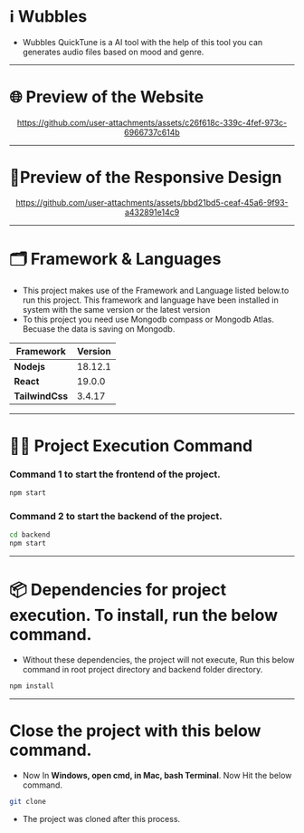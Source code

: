 # ℹ️ Wubbles 

* Wubbles QuickTune is a AI tool with the help of this tool you can generates audio files based on mood and genre.
---

# 🌐 Preview of the Website

<div align='center'>

https://github.com/user-attachments/assets/c26f618c-339c-4fef-973c-6966737c614b

</div>

---

# 📱Preview of the Responsive Design

<div align='center'>

https://github.com/user-attachments/assets/bbd21bd5-ceaf-45a6-9f93-a432891e14c9

</div>

---

# 🗂️ Framework & Languages

* This project makes use of the Framework and Language listed below.to run this project. This framework and language have been installed in
system with the same version or the latest version
* To this project you need use Mongodb compass or Mongodb Atlas. Becuase the data is saving on Mongodb.

| Framework  | Version |
| ------------- | ------------- |
| **Nodejs**  | 18.12.1  |
| **React** | 19.0.0 |
| **TailwindCss** | 3.4.17 |

---

# 👨‍💻 Project Execution Command 

### Command 1 to start the frontend of the project.
```bash 
npm start
```
### Command 2 to start the backend of the project.
```bash 
cd backend
npm start
```
---

# 📦 Dependencies for project execution. To install, run the below command. 

* Without these dependencies, the project will not execute, Run this below command in root project directory and backend folder directory.

```bash
npm install
```

---

# Close the project with this below command.

* Now In **Windows, open cmd, in Mac, bash Terminal**. Now Hit the below command.

```bash
git clone 
```

* The project was cloned after this process.
